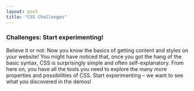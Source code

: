 ```yaml
---
layout: post
title: "CSS Challenges"
---
```


### Challenges: Start experimenting!

Believe it or not: Now you know the basics of getting content and styles on your website! You might have noticed that, once you got the hang of the basic syntax, CSS is surprisingly simple and often self-explanatory. From here on, you have all the tools you need to explore the many more properties and possibilities of CSS. Start experimenting – we want to see what you discovered in the demos!

